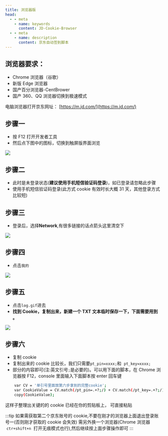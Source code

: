 ```yaml
---
title: 浏览器版
head:
  - - meta
    - name: keywords
      content: JD-Cookie-Browser
  - - meta
    - name: description
      content: 京东自动签到脚本
---
```


## 浏览器要求：

- Chrome 浏览器（谷歌）
- 新版 Edge 浏览器
- 国产百分浏览器-CentBrower
- 国产 360、QQ 浏览器切换到极速模式

电脑浏览器打开京东网址： [https://m.jd.com/](https://m.jd.com/)

## 步骤一

- 按 F12 打开开发者工具
- 然后点下图中的图标，切换到触屏版界面浏览

![](https://m.theovan.xyz/img/20230910183043.png)

## 步骤二

- 此时是未登录状态(**建议使用手机短信验证码登录**)，如已登录请忽略此步骤
- 使用手机短信验证码登录(此方式 cookie 有效时长大概 31 天，其他登录方式比较短)

## 步骤三

- 登录后，选择**Network**,有很多链接的话点箭头这里清空下

![](https://m.theovan.xyz/img/20230910183211.png)

## 步骤四

- 点击`我的`

![](https://m.theovan.xyz/img/20230910183240.png)

## 步骤五

- 点击`log.gif`进去
- **找到 Cookie，复制出来，新建一个 TXT 文本临时保存一下，下面需要用到 。**

![](https://m.theovan.xyz/img/20230910183306.png)

## 步骤六

- 复制 cookie
- 复制出来的 cookie 比较长，我们只需要`pt_pin=xxxx;`和  `pt_key=xxxx;`
- 部分的内容即可(注:英文引号`;`是必要的)。可以用下面的脚本，在 Chrome 浏览器按 F12，console 里面输入下面脚本按 enter 回车键

```bash
    var CV = '单引号里面放第六步拿到的完整cookie';
    var CookieValue = CV.match(/pt_pin=.+?;/) + CV.match(/pt_key=.+?;/);
    copy(CookieValue);
```

这样子整理出关键的的 cookie 已经在你的剪贴板上， 可直接粘贴

:::tip
如果需获取第二个京东账号的 cookie,不要在刚才的浏览器上面退出登录账号一(否则刚才获取的 cookie 会失效)
需另外换一个浏览器(Chrome 浏览器  `ctr+shift+n`  打开无痕模式也行),然后继续按上面步骤操作即可
:::
